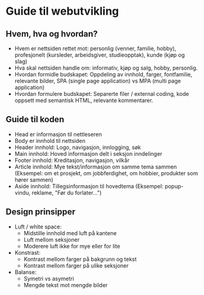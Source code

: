 # Guide til webutvikling

## Hvem, hva og hvordan?

- Hvem er nettsiden rettet mot: personlig (venner, familie, hobby), profesjonelt (kursleder, arbeidsgiver, studieopptak), kunde (kjøp og slag)
- Hva skal nettsiden handle om: informativ, kjøp og salg, hobby, personlig.
- Hvordan formidle budskapet: Oppdeling av innhold, farger, fontfamilie, relevante bilder, SPA (single page application) vs MPA (multi page application)
- Hvordan formulere budskapet: Separerte filer / external coding, kode oppsett med semantisk HTML, relevante kommentarer.

## Guide til koden

- Head er informasjon til nettleseren
- Body er innhold til nettsiden
- Header innhold: Logo, navigasjon, innlogging, søk
- Main innhold: Hoved informasjon delt i seksjon inndelinger
- Footer innhold: Kreditasjon, navigasjon, vilkår
- Article innhold: Mye tekst/informasjon om samme tema sammen (Eksempel: om et prosjekt, om jobbferdighet, om hobbier, produkter som hører sammen)
- Aside innhold: Tillegsinformasjon til hovedtema (Eksempel: popup-vindu, reklame, "Før du forlater...")

## Design prinsipper

- Luft / white space:
  - Midstille innhold med luft på kantene
  - Luft mellom seksjoner
  - Moderere luft ikke for mye eller for lite
- Konstrast:
  - Kontrast mellom farger på bakgrunn og tekst
  - Kontrast mellom farger på ulike seksjoner
- Balanse:
  - Symetri vs asymetri
  - Mengde tekst mot mengde bilder
